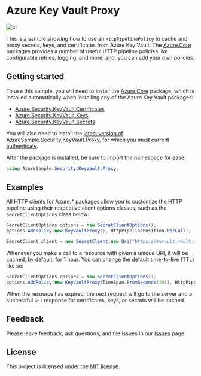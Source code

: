 # Azure Key Vault Proxy

![ci](https://github.com/heaths/KeyVaultProxy/workflows/ci/badge.svg)

This is a sample showing how to use an `HttpPipelinePolicy` to cache and proxy secrets, keys, and certificates from Azure Key Vault. The [Azure.Core](https://github.com/Azure/azure-sdk-for-net/blob/master/sdk/core/Azure.Core/README.md) packages provides a number of useful HTTP pipeline policies like configurable retries, logging, and more; and, you can add your own policies.

## Getting started

To use this sample, you will need to install the [Azure.Core](https://nuget.org/packages/Azure.Core) package, which is installed automatically when installing any of the Azure Key Vault packages:

* [Azure.Security.KeyVault.Certificates](https://nuget.org/packages/Azure.Security.KeyVault.Certificates)
* [Azure.Security.KeyVault.Keys](https://nuget.org/packages/Azure.Security.KeyVault.Keys)
* [Azure.Security.KeyVault.Secrets](https://nuget.org/packages/Azure.Security.KeyVault.Secrets)

You will also need to install the [latest version of AzureSample.Security.KeyVault.Proxy](https://github.com/heaths/KeyVaultProxy/packages/224665), for which you must [current authenticate](https://help.github.com/packages/using-github-packages-with-your-projects-ecosystem/configuring-dotnet-cli-for-use-with-github-packages).

After the package is installed, be sure to import the namespace for ease:

```csharp
using AzureSample.Security.KeyVault.Proxy;
```

## Examples

All HTTP clients for Azure.* packages allow you to customize the HTTP pipeline using their respective client options classes, such as the `SecretClientOptions` class below:

```csharp
SecretClientOptions options = new SecretClientOptions();
options.AddPolicy(new KeyVaultProxy(), HttpPipelinePosition.PerCall);

SecretClient client = new SecretClient(new Uri("https://myvault.vault.azure.net"), new DefaultAzureCredential(), options);
```

Whenever you make a call to a resource with given a unique URI, it will be cached, by default, for 1 hour. You can change the default time-to-live (TTL) like so:

```csharp
SecretClientOptions options = new SecretClientOptions();
options.AddPolicy(new KeyVaultProxy(TimeSpan.FromSeconds(30)), HttpPipelinePosition.PerCall);
```

When the resource has expired, the next request will go to the server and a successful `GET` response for certificates, keys, or secrets will be cached.

## Feedback

Please leave feedback, ask questions, and file issues in our [Issues](https://github.com/heaths/KeyVaultProxy/issues) page.

## License

This project is licensed under the [MIT license](LICENSE.txt).
